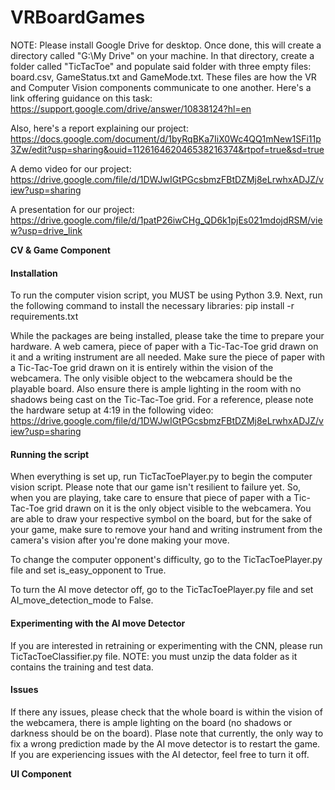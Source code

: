 # VRBoardGames

NOTE: Please install Google Drive for desktop. Once done, this will create a directory called "G:\My Drive\" on your machine. In that directory, create a folder called "TicTacToe" and populate said folder with three empty files: board.csv, GameStatus.txt and GameMode.txt. These files are how the VR and Computer Vision components communicate to one another. 
Here's a link offering guidance on this task: https://support.google.com/drive/answer/10838124?hl=en


Also, here's a report explaining our project: https://docs.google.com/document/d/1byRqBKa7IiX0Wc4QQ1mNew1SFi11p3Zw/edit?usp=sharing&ouid=112616462046538216374&rtpof=true&sd=true


A demo video for our project: https://drive.google.com/file/d/1DWJwIGtPGcsbmzFBtDZMj8eLrwhxADJZ/view?usp=sharing


A presentation for our project: https://drive.google.com/file/d/1patP26iwCHg_QD6k1pjEs021mdojdRSM/view?usp=drive_link



**CV & Game Component**
#### Installation
To run the computer vision script, you MUST be using Python 3.9. Next, run the following command to install the necessary libraries:
    pip install -r requirements.txt


While the packages are being installed, please take the time to prepare your hardware. A web camera, piece of paper with a Tic-Tac-Toe grid drawn on it and a writing instrument are all needed. 
Make sure the piece of paper with a Tic-Tac-Toe grid drawn on it is entirely within the vision of the webcamera. The only visible object to the webcamera should be the playable board.
Also ensure there is ample lighting in the room with no shadows being cast on the Tic-Tac-Toe grid. For a reference, please note the hardware setup at 4:19 in the following video: https://drive.google.com/file/d/1DWJwIGtPGcsbmzFBtDZMj8eLrwhxADJZ/view?usp=sharing

#### Running the script
When everything is set up, run TicTacToePlayer.py to begin the computer vision script. Please note that our game isn't resilient to failure yet. So, when you are playing, take care to ensure that piece of paper with a Tic-Tac-Toe grid drawn on it is the only object visible to the webcamera. You are able to draw your respective symbol on the board, but for the sake of your game, make sure to remove your hand and writing instrument from the camera's vision after you're done making your move.


To change the computer opponent's difficulty, go to the TicTacToePlayer.py file and set is_easy_opponent to True.


To turn the AI move detector off, go to the TicTacToePlayer.py file and set AI_move_detection_mode to False.

#### Experimenting with the AI move Detector
If you are interested in retraining or experimenting with the CNN, please run TicTacToeClassifier.py file. NOTE: you must unzip the data folder as it contains the training and test data.

#### Issues
If there any issues, please check that the whole board is within the vision of the webcamera, there is ample lighting on the board (no shadows or darkness should be on the board). 
Plase note that currently, the only way to fix a wrong prediction made by the AI move detector is to restart the game. If you are experiencing issues with the AI detector, feel free to turn it off.


**UI Component**
